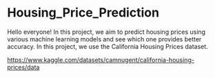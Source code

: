# Housing_Price_Prediction
Hello everyone! In this project, we aim to predict housing prices using various machine learning models and see which one provides better accuracy.
In this project, we use the California Housing Prices dataset.

https://www.kaggle.com/datasets/camnugent/california-housing-prices/data
